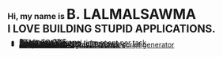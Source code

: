 <h3 style="display: inline; margin: 0">Hi, my name is </h3><h1 style="margin: 0; display: inline">B. LALMALSAWMA</h1>
<h2 style="margin:0">
I LOVE BUILDING STUPID APPLICATIONS.
</h2>

<ul>
<li style="line-height: 5%"><a target="_blank" href="https://pharmacydemo.web.app" title="Pharmacy MIS">Pharmacy MIS</a></li>
<li style="line-height: 5%"><a target="_blank" href="https://htmltopdf.sirukla.in" title="HTML TO PDF">HTML TO PDF</a></li>
<li style="line-height: 5%"><a target="_blank" href="https://storage.sirukla.in" title="Document Storage">Document Storage</a></li>
<li style="line-height: 5%"><a target="_blank" href="https://overtimed.web.app" title="Overtimed - record time spent per task">Overtimed - record time spent per task</a></li>
<li style="line-height: 5%"><a target="_blank" href="https://review-tam2.web.app" title="Sort Amazon by no. of reviews">Sort Amazon by no. of reviews</a></li>
<li style="line-height: 5%"><a target="_blank" href="https://tilte.web.app" title="Englo zuang thei">Englo zuang thei</a></li>
<li style="line-height: 5%"><a target="_blank" href="https://tiltetype.netlify.app" title="Typing duel">Typing duel</a></li>
<li style="line-height: 5%"><a target="_blank" href="https://awmzia.web.app" title="Awmzia - Mizo Urban Dictionary">Awmzia - Mizo Urban Dictionary</a></li>
<li style="line-height: 5%"><a target="_blank" href="https://news.tiiny.site" title="News Lem Lem">News Lem Lem</a></li>
<li style="line-height: 5%"><a href="https://script-siamna.web.app" title="Script Siamna - lightsail launch script generator">Script Siamna - lightsail launch script generator</a></li>
